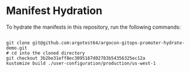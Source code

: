 
# Manifest Hydration

To hydrate the manifests in this repository, run the following commands:

```shell

git clone git@github.com:argotest64/argocon-gitops-promoter-hydrate-demo.git
# cd into the cloned directory
git checkout 3b2be31eff8ec3095167d02783b54356325ec12a
kustomize build ./user-configuration/production/us-west-1
```
